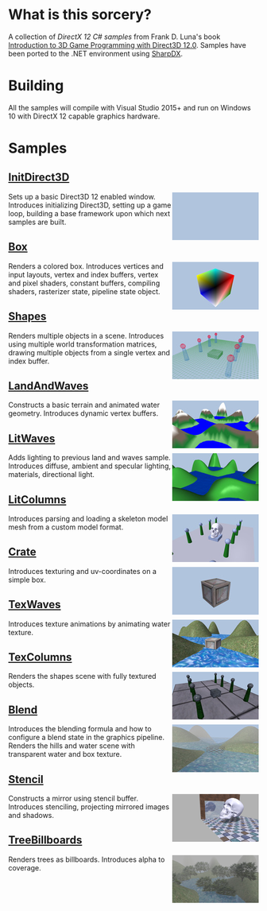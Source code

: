 # What is this sorcery?

A collection of *DirectX 12 C# samples* from Frank D. Luna's book [Introduction to 3D Game Programming with Direct3D 12.0](http://d3dcoder.net/d3d12.htm). Samples have been ported to the .NET environment using [SharpDX](http://sharpdx.org/).

# Building

All the samples will compile with Visual Studio 2015+ and run on Windows 10 with DirectX 12 capable graphics hardware.

# Samples

## [InitDirect3D](Samples/InitDirect3D)
<img src="./Images/InitDirect3D.jpg" height="96px" align="right">

Sets up a basic Direct3D 12 enabled window. Introduces initializing Direct3D, setting up a game loop, building a base framework upon which next samples are built.

## [Box](Samples/Box)
<img src="./Images/Box.jpg" height="96px" align="right">

Renders a colored box. Introduces vertices and input layouts, vertex and index buffers, vertex and pixel shaders, constant buffers, compiling shaders, rasterizer state, pipeline state object. 

## [Shapes](Samples/Shapes)
<img src="./Images/Shapes.jpg" height="96px" align="right">

Renders multiple objects in a scene. Introduces using multiple world transformation matrices, drawing multiple objects from a single vertex and index buffer.

## [LandAndWaves](Samples/LandAndWaves)
<img src="./Images/LandAndWaves.jpg" height="96px" align="right">

Constructs a basic terrain and animated water geometry. Introduces dynamic vertex buffers.

## [LitWaves](Samples/LitWaves)
<img src="./Images/LitWaves.jpg" height="96px" align="right">

Adds lighting to previous land and waves sample. Introduces diffuse, ambient and specular lighting, materials, directional light. 

## [LitColumns](Samples/LitColumns)
<img src="./Images/LitColumns.jpg" height="96px" align="right">

Introduces parsing and loading a skeleton model mesh from a custom model format.

## [Crate](Samples/Crate)
<img src="./Images/Crate.jpg" height="96px" align="right">

Introduces texturing and uv-coordinates on a simple box.

## [TexWaves](Samples/TexWaves)
<img src="./Images/TexWaves.jpg" height="96px" align="right">

Introduces texture animations by animating water texture.

## [TexColumns](Samples/TexColumns)
<img src="./Images/TexColumns.jpg" height="96px" align="right">

Renders the shapes scene with fully textured objects.

## [Blend](Samples/Blend)
<img src="./Images/Blend.jpg" height="96px" align="right">

Introduces the blending formula and how to configure a blend state in the graphics pipeline. Renders the hills and water scene with transparent water and box texture.

## [Stencil](Stamples/Stencil)
<img src="./Images/Stencil.jpg" height="96px" align="right">

Constructs a mirror using stencil buffer. Introduces stenciling, projecting mirrored images and shadows.

## [TreeBillboards](Stamples/TreeBillboards)
<img src="./Images/TreeBillboards.jpg" height="96px" align="right">

Renders trees as billboards. Introduces alpha to coverage.